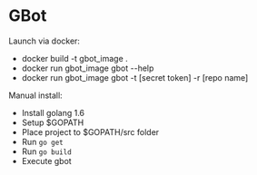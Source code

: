 GBot
======

Launch via docker:

- docker build -t gbot_image .
- docker run gbot_image gbot --help
- docker run gbot_image gbot -t [secret token] -r [repo name]


Manual install:

- Install golang 1.6
- Setup $GOPATH
- Place project to $GOPATH/src folder
- Run `go get`
- Run `go build`
- Execute gbot